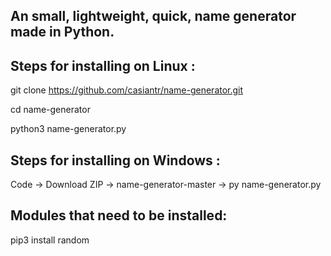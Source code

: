 ## An small, lightweight, quick, name generator made in Python.

## Steps for installing on Linux :

git clone https://github.com/casiantr/name-generator.git

cd name-generator

python3 name-generator.py

## Steps for installing on Windows :

Code -> Download ZIP -> name-generator-master -> py name-generator.py

## Modules that need to be installed:

pip3 install random
